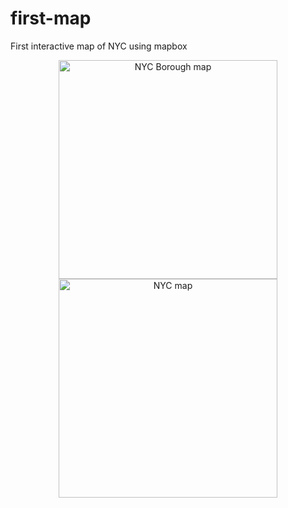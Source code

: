 # first-map
 First interactive map of NYC using mapbox
 <p align="center">
  <img src="Documents/GitHub/imgs/map-1" width="350" title="NYC Borough map">
  <img src="Documents/GitHub/imgs/map-2" width="350" alt="NYC map">
</p>
